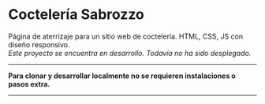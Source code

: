# Coctelería Sabrozzo
Página de aterrizaje para un sitio web de coctelería. HTML, CSS, JS con diseño responsivo. <br>
_Este proyecto se encuentra en desarrollo. Todavía no ha sido desplegado._<br>

<hr>

**Para clonar y desarrollar localmente no se requieren instalaciones o pasos extra.**

<hr>
